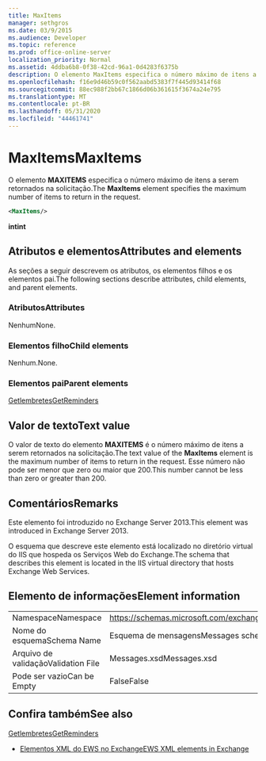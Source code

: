 ```yaml
---
title: MaxItems
manager: sethgros
ms.date: 03/9/2015
ms.audience: Developer
ms.topic: reference
ms.prod: office-online-server
localization_priority: Normal
ms.assetid: 4ddba6b8-0f38-42cd-96a1-0d4283f6375b
description: O elemento MaxItems especifica o número máximo de itens a serem retornados na solicitação.
ms.openlocfilehash: f16e9d46b59c0f562aabd5383f7f445d93414f68
ms.sourcegitcommit: 88ec988f2bb67c1866d06b361615f3674a24e795
ms.translationtype: MT
ms.contentlocale: pt-BR
ms.lasthandoff: 05/31/2020
ms.locfileid: "44461741"
---
```

# <a name="maxitems"></a><span data-ttu-id="47e37-103">MaxItems</span><span class="sxs-lookup"><span data-stu-id="47e37-103">MaxItems</span></span>

<span data-ttu-id="47e37-104">O elemento **MAXITEMS** especifica o número máximo de itens a serem retornados na solicitação.</span><span class="sxs-lookup"><span data-stu-id="47e37-104">The **MaxItems** element specifies the maximum number of items to return in the request.</span></span> 
  
```XML
<MaxItems/>
```

 <span data-ttu-id="47e37-105">**int**</span><span class="sxs-lookup"><span data-stu-id="47e37-105">**int**</span></span>
## <a name="attributes-and-elements"></a><span data-ttu-id="47e37-106">Atributos e elementos</span><span class="sxs-lookup"><span data-stu-id="47e37-106">Attributes and elements</span></span>

<span data-ttu-id="47e37-107">As seções a seguir descrevem os atributos, os elementos filhos e os elementos pai.</span><span class="sxs-lookup"><span data-stu-id="47e37-107">The following sections describe attributes, child elements, and parent elements.</span></span>
  
### <a name="attributes"></a><span data-ttu-id="47e37-108">Atributos</span><span class="sxs-lookup"><span data-stu-id="47e37-108">Attributes</span></span>

<span data-ttu-id="47e37-109">Nenhum</span><span class="sxs-lookup"><span data-stu-id="47e37-109">None.</span></span>
  
### <a name="child-elements"></a><span data-ttu-id="47e37-110">Elementos filho</span><span class="sxs-lookup"><span data-stu-id="47e37-110">Child elements</span></span>

<span data-ttu-id="47e37-111">Nenhum.</span><span class="sxs-lookup"><span data-stu-id="47e37-111">None.</span></span>
  
### <a name="parent-elements"></a><span data-ttu-id="47e37-112">Elementos pai</span><span class="sxs-lookup"><span data-stu-id="47e37-112">Parent elements</span></span>

[<span data-ttu-id="47e37-113">Getlembretes</span><span class="sxs-lookup"><span data-stu-id="47e37-113">GetReminders</span></span>](getreminders.md)
  
## <a name="text-value"></a><span data-ttu-id="47e37-114">Valor de texto</span><span class="sxs-lookup"><span data-stu-id="47e37-114">Text value</span></span>

<span data-ttu-id="47e37-115">O valor de texto do elemento **MAXITEMS** é o número máximo de itens a serem retornados na solicitação.</span><span class="sxs-lookup"><span data-stu-id="47e37-115">The text value of the **MaxItems** element is the maximum number of items to return in the request.</span></span> <span data-ttu-id="47e37-116">Esse número não pode ser menor que zero ou maior que 200.</span><span class="sxs-lookup"><span data-stu-id="47e37-116">This number cannot be less than zero or greater than 200.</span></span> 
  
## <a name="remarks"></a><span data-ttu-id="47e37-117">Comentários</span><span class="sxs-lookup"><span data-stu-id="47e37-117">Remarks</span></span>

<span data-ttu-id="47e37-118">Este elemento foi introduzido no Exchange Server 2013.</span><span class="sxs-lookup"><span data-stu-id="47e37-118">This element was introduced in Exchange Server 2013.</span></span>
  
<span data-ttu-id="47e37-119">O esquema que descreve este elemento está localizado no diretório virtual do IIS que hospeda os Serviços Web do Exchange.</span><span class="sxs-lookup"><span data-stu-id="47e37-119">The schema that describes this element is located in the IIS virtual directory that hosts Exchange Web Services.</span></span>
  
## <a name="element-information"></a><span data-ttu-id="47e37-120">Elemento de informações</span><span class="sxs-lookup"><span data-stu-id="47e37-120">Element information</span></span>

|||
|:-----|:-----|
|<span data-ttu-id="47e37-121">Namespace</span><span class="sxs-lookup"><span data-stu-id="47e37-121">Namespace</span></span>  <br/> |https://schemas.microsoft.com/exchange/services/2006/messages  <br/> |
|<span data-ttu-id="47e37-122">Nome do esquema</span><span class="sxs-lookup"><span data-stu-id="47e37-122">Schema Name</span></span>  <br/> |<span data-ttu-id="47e37-123">Esquema de mensagens</span><span class="sxs-lookup"><span data-stu-id="47e37-123">Messages schema</span></span>  <br/> |
|<span data-ttu-id="47e37-124">Arquivo de validação</span><span class="sxs-lookup"><span data-stu-id="47e37-124">Validation File</span></span>  <br/> |<span data-ttu-id="47e37-125">Messages.xsd</span><span class="sxs-lookup"><span data-stu-id="47e37-125">Messages.xsd</span></span>  <br/> |
|<span data-ttu-id="47e37-126">Pode ser vazio</span><span class="sxs-lookup"><span data-stu-id="47e37-126">Can be Empty</span></span>  <br/> |<span data-ttu-id="47e37-127">False</span><span class="sxs-lookup"><span data-stu-id="47e37-127">False</span></span>  <br/> |
   
## <a name="see-also"></a><span data-ttu-id="47e37-128">Confira também</span><span class="sxs-lookup"><span data-stu-id="47e37-128">See also</span></span>



[<span data-ttu-id="47e37-129">Getlembretes</span><span class="sxs-lookup"><span data-stu-id="47e37-129">GetReminders</span></span>](getreminders.md)


- [<span data-ttu-id="47e37-130">Elementos XML do EWS no Exchange</span><span class="sxs-lookup"><span data-stu-id="47e37-130">EWS XML elements in Exchange</span></span>](ews-xml-elements-in-exchange.md)

